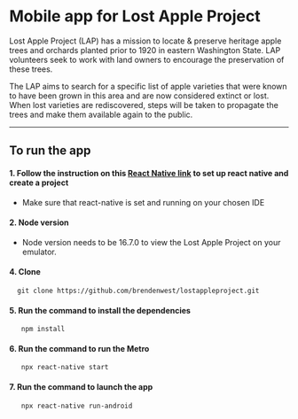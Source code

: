 # Mobile app for Lost Apple Project
Lost Apple Project (LAP) has a mission to locate & preserve heritage apple trees and orchards planted prior to 1920 in eastern Washington State. LAP volunteers seek to work with land owners to encourage the preservation of these trees. 

The LAP aims to search for a specific list of apple varieties that were known to have been grown in this area and are now considered extinct or lost. When lost varieties are rediscovered, steps will be taken to propagate the trees and make them available again to the public. 

---

## To run the app

#### 1. Follow the instruction on this [React Native link](https://reactnative.dev/docs/environment-setup) to set up react native and create a project
   - Make sure that react-native is set and running on your chosen IDE

#### 2. Node version
   - Node version needs to be 16.7.0 to view the Lost Apple Project on your emulator.  

#### 4. Clone 
```shell
  git clone https://github.com/brendenwest/lostappleproject.git
```

#### 5. Run the command to install the dependencies 
       npm install
    
#### 6. Run the command to run the Metro
       npx react-native start
      
#### 7. Run the command to launch the app
       npx react-native run-android



